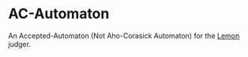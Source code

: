 # AC-Automaton
An Accepted-Automaton (Not Aho-Corasick Automaton) for the [Lemon](https://github.com/zhipeng-jia/project-lemon) judger.
